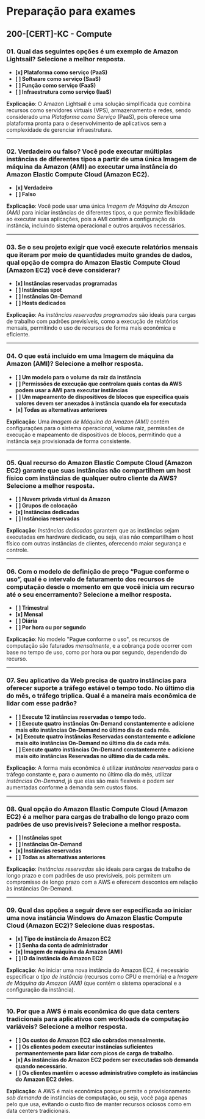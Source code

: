 # Preparação para exames

## 200-[CERT]-KC - Compute

### 01. Qual das seguintes opções é um exemplo de Amazon Lightsail? Selecione a melhor resposta.
- **[x] Plataforma como serviço (PaaS)**
- **[ ] Software como serviço (SaaS)**
- **[ ] Função como serviço (FaaS)**
- **[ ] Infraestrutura como serviço (IaaS)**

**Explicação**: O Amazon Lightsail é uma solução simplificada que combina recursos como servidores virtuais (VPS), armazenamento e redes, sendo considerado uma *Plataforma como Serviço* (PaaS), pois oferece uma plataforma pronta para o desenvolvimento de aplicativos sem a complexidade de gerenciar infraestrutura.

---

### 02. Verdadeiro ou falso? Você pode executar múltiplas instâncias de diferentes tipos a partir de uma única Imagem de máquina da Amazon (AMI) ao executar uma instância do Amazon Elastic Compute Cloud (Amazon EC2).
- **[x] Verdadeiro**
- **[ ] Falso**

**Explicação**: Você pode usar uma única *Imagem de Máquina da Amazon (AMI)* para iniciar instâncias de diferentes tipos, o que permite flexibilidade ao executar suas aplicações, pois a AMI contém a configuração da instância, incluindo sistema operacional e outros arquivos necessários.

---

### 03. Se o seu projeto exigir que você execute relatórios mensais que iteram por meio de quantidades muito grandes de dados, qual opção de compra do Amazon Elastic Compute Cloud (Amazon EC2) você deve considerar?
- **[x] Instâncias reservadas programadas**
- **[ ] Instâncias spot**
- **[ ] Instâncias On-Demand**
- **[ ] Hosts dedicados**

**Explicação**: As *instâncias reservadas programadas* são ideais para cargas de trabalho com padrões previsíveis, como a execução de relatórios mensais, permitindo o uso de recursos de forma mais econômica e eficiente.

---

### 04. O que está incluído em uma Imagem de máquina da Amazon (AMI)? Selecione a melhor resposta.
- **[ ] Um modelo para o volume da raiz da instância**
- **[ ] Permissões de execução que controlam quais contas da AWS podem usar a AMI para executar instâncias**
- **[ ] Um mapeamento de dispositivos de blocos que especifica quais valores devem ser anexados à instância quando ela for executada**
- **[x] Todas as alternativas anteriores**

**Explicação**: Uma *Imagem de Máquina da Amazon (AMI)* contém configurações para o sistema operacional, volume raiz, permissões de execução e mapeamento de dispositivos de blocos, permitindo que a instância seja provisionada de forma consistente.

---

### 05. Qual recurso do Amazon Elastic Compute Cloud (Amazon EC2) garante que suas instâncias não compartilhem um host físico com instâncias de qualquer outro cliente da AWS? Selecione a melhor resposta.
- **[ ] Nuvem privada virtual da Amazon**
- **[ ] Grupos de colocação**
- **[x] Instâncias dedicadas**
- **[ ] Instâncias reservadas**

**Explicação**: *Instâncias dedicadas* garantem que as instâncias sejam executadas em hardware dedicado, ou seja, elas não compartilham o host físico com outras instâncias de clientes, oferecendo maior segurança e controle.

---

### 06. Com o modelo de definição de preço “Pague conforme o uso”, qual é o intervalo de faturamento dos recursos de computação desde o momento em que você inicia um recurso até o seu encerramento? Selecione a melhor resposta.
- **[ ] Trimestral**
- **[x] Mensal**
- **[ ] Diária**
- **[ ] Por hora ou por segundo**

**Explicação**: No modelo "Pague conforme o uso", os recursos de computação são faturados *mensalmente*, e a cobrança pode ocorrer com base no tempo de uso, como por hora ou por segundo, dependendo do recurso.

---

### 07. Seu aplicativo da Web precisa de quatro instâncias para oferecer suporte a tráfego estável o tempo todo. No último dia do mês, o tráfego triplica. Qual é a maneira mais econômica de lidar com esse padrão?
- **[ ] Execute 12 instâncias reservadas o tempo todo.**
- **[ ] Execute quatro instâncias On-Demand constantemente e adicione mais oito instâncias On-Demand no último dia de cada mês.**
- **[x] Execute quatro instâncias Reservadas constantemente e adicione mais oito instâncias On-Demand no último dia de cada mês.**
- **[ ] Execute quatro instâncias On-Demand constantemente e adicione mais oito instâncias Reservadas no último dia de cada mês.**

**Explicação**: A forma mais econômica é utilizar *instâncias reservadas* para o tráfego constante e, para o aumento no último dia do mês, utilizar *instâncias On-Demand*, já que elas são mais flexíveis e podem ser aumentadas conforme a demanda sem custos fixos.

---

### 08. Qual opção do Amazon Elastic Compute Cloud (Amazon EC2) é a melhor para cargas de trabalho de longo prazo com padrões de uso previsíveis? Selecione a melhor resposta.
- **[ ] Instâncias spot**
- **[ ] Instâncias On-Demand**
- **[x] Instâncias reservadas**
- **[ ] Todas as alternativas anteriores**

**Explicação**: *Instâncias reservadas* são ideais para cargas de trabalho de longo prazo e com padrões de uso previsíveis, pois permitem um compromisso de longo prazo com a AWS e oferecem descontos em relação às instâncias On-Demand.

---

### 09. Qual das opções a seguir deve ser especificada ao iniciar uma nova instância Windows do Amazon Elastic Compute Cloud (Amazon EC2)? Selecione duas respostas.
- **[x] Tipo de instância do Amazon EC2**
- **[ ] Senha da conta de administrador**
- **[x] Imagem de máquina da Amazon (AMI)**
- **[ ] ID da instância do Amazon EC2**

**Explicação**: Ao iniciar uma nova instância do Amazon EC2, é necessário especificar o *tipo de instância* (recursos como CPU e memória) e a *Imagem de Máquina da Amazon (AMI)* (que contém o sistema operacional e a configuração da instância).

---

### 10. Por que a AWS é mais econômica do que data centers tradicionais para aplicativos com workloads de computação variáveis? Selecione a melhor resposta.
- **[ ] Os custos do Amazon EC2 são cobrados mensalmente.**
- **[ ] Os clientes podem executar instâncias suficientes permanentemente para lidar com picos de carga de trabalho.**
- **[x] As instâncias do Amazon EC2 podem ser executadas sob demanda quando necessário.**
- **[ ] Os clientes mantêm o acesso administrativo completo às instâncias do Amazon EC2 deles.**

**Explicação**: A AWS é mais econômica porque permite o provisionamento *sob demanda* de instâncias de computação, ou seja, você paga apenas pelo que usa, evitando o custo fixo de manter recursos ociosos como em data centers tradicionais.
